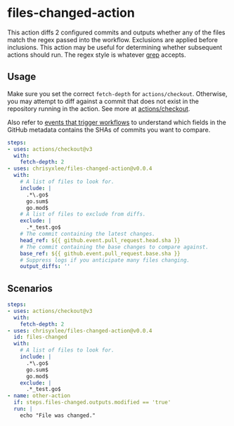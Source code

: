 # files-changed-action

This action diffs 2 configured commits and outputs whether any of the files match the regex passed into the workflow. Exclusions are applied before inclusions. This action may be useful for determining whether subsequent actions should run. The regex style is whatever [grep](https://man7.org/linux/man-pages/man1/grep.1.html) accepts.

## Usage

Make sure you set the correct `fetch-depth` for `actions/checkout`. Otherwise, you may attempt to diff against a commit that does not exist in the repository running in the action. See more at [actions/checkout](https://github.com/actions/checkout).

Also refer to [events that trigger workflows](https://docs.github.com/en/actions/using-workflows/events-that-trigger-workflows) to understand which fields in the GitHub metadata contains the SHAs of commits you want to compare.

```yaml
steps:
- uses: actions/checkout@v3
  with:
    fetch-depth: 2
- uses: chrisyxlee/files-changed-action@v0.0.4
  with:
    # A list of files to look for.
    include: |
      .*\.go$
      go.sum$
      go.mod$
    # A list of files to exclude from diffs.
    exclude: |
      .*_test.go$
    # The commit containing the latest changes.
    head_ref: ${{ github.event.pull_request.head.sha }}
    # The commit containing the base changes to compare against.
    base_ref: ${{ github.event.pull_request.base.sha }}
    # Suppress logs if you anticipate many files changing.
    output_diffs: ''
```

## Scenarios

```yaml
steps:
- uses: actions/checkout@v3
  with:
    fetch-depth: 2
- uses: chrisyxlee/files-changed-action@v0.0.4
  id: files-changed
  with:
    # A list of files to look for.
    include: |
      .*\.go$
      go.sum$
      go.mod$
    exclude: |
      .*_test.go$
- name: other-action
  if: steps.files-changed.outputs.modified == 'true'
  run: |
    echo "File was changed."
```

